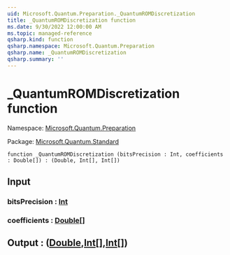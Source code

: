 ```yaml
---
uid: Microsoft.Quantum.Preparation._QuantumROMDiscretization
title: _QuantumROMDiscretization function
ms.date: 9/30/2022 12:00:00 AM
ms.topic: managed-reference
qsharp.kind: function
qsharp.namespace: Microsoft.Quantum.Preparation
qsharp.name: _QuantumROMDiscretization
qsharp.summary: ''
---
```


# _QuantumROMDiscretization function

Namespace: [Microsoft.Quantum.Preparation](xref:Microsoft.Quantum.Preparation)

Package: [Microsoft.Quantum.Standard](https://nuget.org/packages/Microsoft.Quantum.Standard)




```qsharp
function _QuantumROMDiscretization (bitsPrecision : Int, coefficients : Double[]) : (Double, Int[], Int[])
```


## Input

### bitsPrecision : [Int](xref:microsoft.quantum.qsharp.valueliterals#int-literals)




### coefficients : [Double](xref:microsoft.quantum.qsharp.valueliterals#double-literals)[]





## Output : ([Double](xref:microsoft.quantum.qsharp.valueliterals#double-literals),[Int](xref:microsoft.quantum.qsharp.valueliterals#int-literals)[],[Int](xref:microsoft.quantum.qsharp.valueliterals#int-literals)[])

